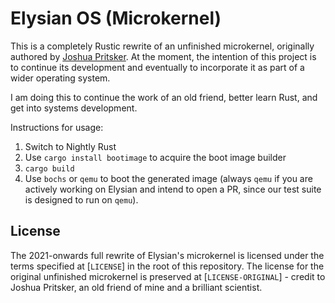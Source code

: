 # Elysian OS (Microkernel)

This is a completely Rustic rewrite of an unfinished microkernel,
originally authored by [Joshua Pritsker]. At the moment, the
intention of this project is to continue its development and
eventually to incorporate it as part of a wider operating system.

I am doing this to continue the work of an old friend, better learn
Rust, and get into systems development.

Instructions for usage:
1. Switch to Nightly Rust
2. Use `cargo install bootimage` to acquire the boot image builder
3. `cargo build`
4. Use `bochs` or `qemu` to boot the generated image (always `qemu` if you are
   actively working on Elysian and intend to open a PR, since our test suite
   is designed to run on `qemu`).

## License

The 2021-onwards full rewrite of Elysian's microkernel is licensed
under the terms specified at [`LICENSE`] in the root of this
repository. The license for the original unfinished microkernel is
preserved at [`LICENSE-ORIGINAL`] - credit to Joshua Pritsker, an old
friend of mine and a brilliant scientist.

[LICENSE]: LICENSE
[LICENSE-ORIGINAL]: LICENSE-ORIGINAL
[Joshua Pritsker]: https://github.com/the-sushi
